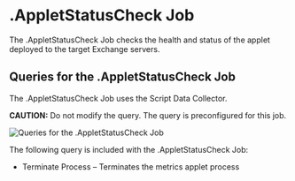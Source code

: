 # .AppletStatusCheck Job

The .AppletStatusCheck Job checks the health and status of the applet deployed to the target
Exchange servers.

## Queries for the .AppletStatusCheck Job

The .AppletStatusCheck Job uses the Script Data Collector.

**CAUTION:** Do not modify the query. The query is preconfigured for this job.

![Queries for the .AppletStatusCheck Job](/img/product_docs/accessanalyzer/11.6/accessanalyzer/solutions/exchange/hubmetrics/collection/appletstatuscheckquery.webp)

The following query is included with the .AppletStatusCheck Job:

- Terminate Process – Terminates the metrics applet process
